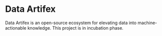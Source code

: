 # Data Artifex

Data Artifex is an open-source ecosystem for elevating data into machine-actionable knowledge. 
This project is in incubation phase. 


